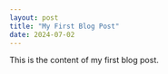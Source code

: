 ```yaml
---
layout: post
title: "My First Blog Post"
date: 2024-07-02
---
```


This is the content of my first blog post.

